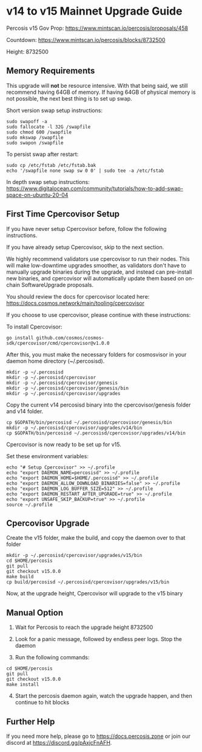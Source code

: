 # v14 to v15 Mainnet Upgrade Guide

Percosis v15 Gov Prop: <https://www.mintscan.io/percosis/proposals/458>

Countdown: <https://www.mintscan.io/percosis/blocks/8732500>

Height: 8732500

## Memory Requirements

This upgrade will **not** be resource intensive. With that being said, we still recommend having 64GB of memory. If having 64GB of physical memory is not possible, the next best thing is to set up swap.

Short version swap setup instructions:

``` {.sh}
sudo swapoff -a
sudo fallocate -l 32G /swapfile
sudo chmod 600 /swapfile
sudo mkswap /swapfile
sudo swapon /swapfile
```

To persist swap after restart:

``` {.sh}
sudo cp /etc/fstab /etc/fstab.bak
echo '/swapfile none swap sw 0 0' | sudo tee -a /etc/fstab
```

In depth swap setup instructions:
<https://www.digitalocean.com/community/tutorials/how-to-add-swap-space-on-ubuntu-20-04>

## First Time Cpercovisor Setup

If you have never setup Cpercovisor before, follow the following instructions.

If you have already setup Cpercovisor, skip to the next section.

We highly recommend validators use cpercovisor to run their nodes. This
will make low-downtime upgrades smoother, as validators don't have to
manually upgrade binaries during the upgrade, and instead can
pre-install new binaries, and cpercovisor will automatically update them
based on on-chain SoftwareUpgrade proposals.

You should review the docs for cpercovisor located here:
<https://docs.cosmos.network/main/tooling/cpercovisor>

If you choose to use cpercovisor, please continue with these
instructions:

To install Cpercovisor:

``` {.sh}
go install github.com/cosmos/cosmos-sdk/cpercovisor/cmd/cpercovisor@v1.0.0
```

After this, you must make the necessary folders for cosmosvisor in your
daemon home directory (\~/.percosisd).

``` {.sh}
mkdir -p ~/.percosisd
mkdir -p ~/.percosisd/cpercovisor
mkdir -p ~/.percosisd/cpercovisor/genesis
mkdir -p ~/.percosisd/cpercovisor/genesis/bin
mkdir -p ~/.percosisd/cpercovisor/upgrades
```

Copy the current v14 percosisd binary into the
cpercovisor/genesis folder and v14 folder.

```{.sh}
cp $GOPATH/bin/percosisd ~/.percosisd/cpercovisor/genesis/bin
mkdir -p ~/.percosisd/cpercovisor/upgrades/v14/bin
cp $GOPATH/bin/percosisd ~/.percosisd/cpercovisor/upgrades/v14/bin
```

Cpercovisor is now ready to be set up for v15.

Set these environment variables:

```{.sh}
echo "# Setup Cpercovisor" >> ~/.profile
echo "export DAEMON_NAME=percosisd" >> ~/.profile
echo "export DAEMON_HOME=$HOME/.percosisd" >> ~/.profile
echo "export DAEMON_ALLOW_DOWNLOAD_BINARIES=false" >> ~/.profile
echo "export DAEMON_LOG_BUFFER_SIZE=512" >> ~/.profile
echo "export DAEMON_RESTART_AFTER_UPGRADE=true" >> ~/.profile
echo "export UNSAFE_SKIP_BACKUP=true" >> ~/.profile
source ~/.profile
```

## Cpercovisor Upgrade

Create the v15 folder, make the build, and copy the daemon over to that folder

```{.sh}
mkdir -p ~/.percosisd/cpercovisor/upgrades/v15/bin
cd $HOME/percosis
git pull
git checkout v15.0.0
make build
cp build/percosisd ~/.percosisd/cpercovisor/upgrades/v15/bin
```

Now, at the upgrade height, Cpercovisor will upgrade to the v15 binary

## Manual Option

1. Wait for Percosis to reach the upgrade height 8732500

2. Look for a panic message, followed by endless peer logs. Stop the daemon

3. Run the following commands:

```{.sh}
cd $HOME/percosis
git pull
git checkout v15.0.0
make install
```

4. Start the percosis daemon again, watch the upgrade happen, and then continue to hit blocks

## Further Help

If you need more help, please go to <https://docs.percosis.zone> or join
our discord at <https://discord.gg/pAxjcFnAFH>.